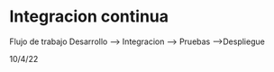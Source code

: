 # Integracion continua
Flujo de trabajo
Desarrollo --> Integracion --> Pruebas -->Despliegue





10/4/22
